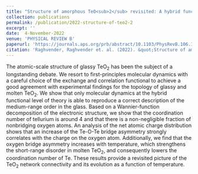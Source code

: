 ```yaml
---
title: "Structure of amorphous TeO<sub>2</sub> revisited: A hybrid functional ab initio molecular dynamics study"
collection: publications
permalink: /publication/2022-structure-of-teo2-2
excerpt: ''
date:  4-November-2022
venue: 'PHYSICAL REVIEW B'
paperurl: 'https://journals.aps.org/prb/abstract/10.1103/PhysRevB.106.174201'
citation: 'Raghvender, Raghvender et. al. (2022). &quot;Structure of amorphous TeO<sub>2</sub> revisited: A hybrid functional ab initio molecular dynamics study, (106) 174201.&quot; <i>Phys. Rev. B</i>.'
---
```


The atomic-scale structure of glassy TeO<sub>2</sub> has been the subject of a longstanding debate. We resort to first-principles molecular dynamics with a careful choice of the exchange and correlation functional to achieve a good agreement with experimental findings for the topology of glassy and molten TeO<sub>2</sub>. We show that only molecular dynamics at the hybrid functional level of theory is able to reproduce a correct description of the medium-range order in the glass. Based on a Wannier-function decomposition of the electronic structure, we show that the coordination number of tellurium is around 4 and that there is a non-negligible fraction of nonbridging oxygen atoms. An analysis of the net atomic charge distribution shows that an increase of the Te-O-Te bridge asymmetry strongly correlates with the charge on the oxygen atom. Additionally, we find that the oxygen bridge asymmetry increases with temperature, which strengthens the short-range disorder in molten TeO<sub>2</sub>, and consequently lowers the coordination number of Te. These results provide a revisited picture of the TeO<sub>2</sub> network connectivity and its evolution as a function of temperature.
